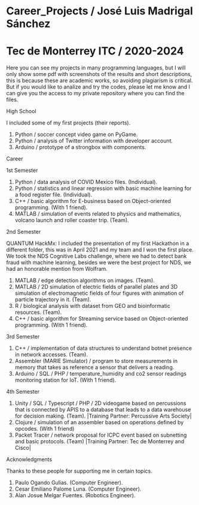 # Career_Projects / José Luis Madrigal Sánchez
# Tec de Monterrey ITC / 2020-2024
Here you can see my projects in many programming languages, but I will only show some pdf with screenshots of the results and short descriptions, this is because these are academic works, so avoiding plagiarism is critical. But if you would like to analize and try the codes, please let me know and I can give you the access to my private repository where you can find the files. 

High School

I included some of my first projects (their reports).
1. Python / soccer concept video game on PyGame.
2. Python / analysis of Twitter information with developer account.
3. Arduino / prototype of a strongbox with components.

Career

1st Semester

1. Python / data analysis of COVID Mexico files. (Individual).
2. Python / statistics and linear regression with basic machine learning for a food register file. (Individual).
3. C++ / basic algorithm for E-business based on Object-oriented programming. (With 1 friend).
4. MATLAB / simulation of events related to physics and mathematics, volcano launch and roller coaster trip. (Team). 

2nd Semester

QUANTUM HackMx: I included the presentation of my first Hackathon in a different folder, this was in April 2021 and my team and I won the first place. We took the NDS Cognitive Labs challenge, where we had to detect bank fraud with machine learning, besides we were the best project for NDS, we had an honorable mention from Wolfram.
1. MATLAB / edge detection algorithms on images. (Team).
2. MATLAB / 2D simulation of electric fields of parallel plates and 3D simulation of electromagnetic fields of four figures with animation of particle trajectory in it. (Team).
3. R / biological analysis with dataset from GEO and bioinformatic resources. (Team).
5. C++ / basic algorithm for Streaming service based on Object-oriented programming. (With 1 friend).

3rd Semester

1. C++ / implementation of data structures to understand botnet presence in network accesses. (Team).
2. Assembler (MARIE Simulator) / program to store measurements in memory that takes as reference a sensor that delivers a reading.
3. Arduino / SQL / PHP / temperature_humidity and co2 sensor readings monitoring station for IoT. (With 1 friend).

4th Semester
1. Unity / SQL / Typescript / PHP / 2D videogame based on percussions that is connected by APIS to a database that leads to a data warehouse for decision making. (Team). |Training Partner: Percussive Arts Society|
2. Clojure / simulation of an assembler based on operations defined by opcodes. (With 1 friend)
3. Packet Tracer / network proposal for ICPC event based on subnetting and basic protocols. (Team) |Training Partner: Tec de Monterrey and Cisco|

Acknowledgments


Thanks to these people for supporting me in certain topics.
1. Paulo Ogando Gulias. (Computer Engineer).
2. Cesar Emiliano Palome Luna. (Computer Engineer).
3. Alan Josue Melgar Fuentes. (Robotics Engineer).
